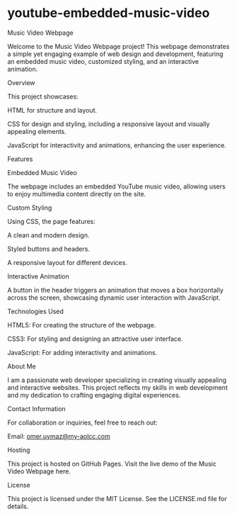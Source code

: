 # youtube-embedded-music-video


Music Video Webpage

Welcome to the Music Video Webpage project! This webpage demonstrates a simple yet engaging example of web design and development, featuring an embedded music video, customized styling, and an interactive animation.

Overview

This project showcases:

HTML for structure and layout.

CSS for design and styling, including a responsive layout and visually appealing elements.

JavaScript for interactivity and animations, enhancing the user experience.

Features

Embedded Music Video

The webpage includes an embedded YouTube music video, allowing users to enjoy multimedia content directly on the site.

Custom Styling

Using CSS, the page features:

A clean and modern design.

Styled buttons and headers.

A responsive layout for different devices.

Interactive Animation

A button in the header triggers an animation that moves a box horizontally across the screen, showcasing dynamic user interaction with JavaScript.

Technologies Used

HTML5: For creating the structure of the webpage.

CSS3: For styling and designing an attractive user interface.

JavaScript: For adding interactivity and animations.


About Me

I am a passionate web developer specializing in creating visually appealing and interactive websites. This project reflects my skills in web development and my dedication to crafting engaging digital experiences.

Contact Information

For collaboration or inquiries, feel free to reach out:

Email: omer.uymaz@my-aolcc.com

Hosting

This project is hosted on GitHub Pages. Visit the live demo of the Music Video Webpage here.

License

This project is licensed under the MIT License. See the LICENSE.md file for details.
